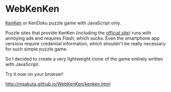 WebKenKen
=========

[KenKen](https://en.wikipedia.org/wiki/KenKen) or KenDoku puzzle game with JavaScript only.

Puzzle sites that provide KenKen (including the [official site](http://www.kenkenpuzzle.com/game))
runs with annoying ads and requires Flash, which sucks.
Even the smartphone app versions require credential information, which shouldn't
be really necessary for such simple puzzle game.

So I decided to create a very lightweight clone of the game entirely written with JavaScript.

Try it now on your browser!

http://msakuta.github.io/WebKenKen/kenken.html
